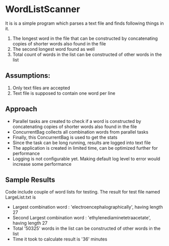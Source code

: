 # WordListScanner
 It is is a simple program which parses a text file and finds following things in it.
 1. The longest word in the file that can be constructed by concatenating copies of shorter words also found in the file
 2. The second longest word found as well
 3. Total count of words in the list can be constructed of other words in the list

## Assumptions:
 1. Only text files are accepted
 2. Text file is supposed to contain one word per line

## Approach
 - Parallel tasks are created to check if a word is constructed by concatenating copies of shorter words also found in the file
 - ConcurrentBag collects all combination words from parallel tasks
 - Finally, this ConcurrentBag is used to get the stats
 - Since the task can be long running, results are logged into text file
 - The application is created in limited time, can be optimized further for performance
 - Logging is not configurable yet. Making default log level to error would increase some performance

## Sample Results
Code include couple of word lists for testing. The result for test file named LargeList.txt is
 - Largest combination word : 'electroencephalographically', having length 27
 - Second Largest combination word : 'ethylenediaminetetraacetate', having length 27
 - Total '50325' words in the list can be constructed of other words in the list
 - Time it took to calculate result is '36' minutes
